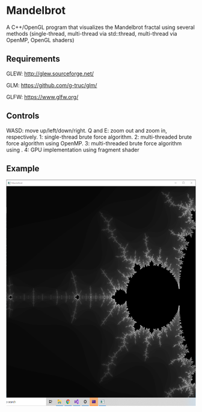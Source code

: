 # Mandelbrot
A C++/OpenGL program that visualizes the Mandelbrot fractal using several methods (single-thread, multi-thread via std::thread, multi-thread via OpenMP, OpenGL shaders)  

## Requirements
GLEW: http://glew.sourceforge.net/

GLM: https://github.com/g-truc/glm/

GLFW: https://www.glfw.org/

## Controls
WASD: move up/left/down/right.
Q and E: zoom out and zoom in, respectively.
1: single-thread brute force algorithm.
2: multi-threaded brute force algorithm using OpenMP.
3: multi-threaded brute force algorithm using <thread>.
4: GPU implementation using fragment shader

## Example
<img src="Mandelbrot/Capture.PNG" width="600" height="600">
